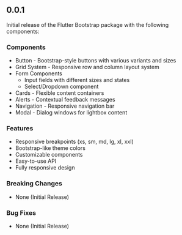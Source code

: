 ## 0.0.1

Initial release of the Flutter Bootstrap package with the following components:

### Components
* Button - Bootstrap-style buttons with various variants and sizes
* Grid System - Responsive row and column layout system
* Form Components
  * Input fields with different sizes and states
  * Select/Dropdown component
* Cards - Flexible content containers
* Alerts - Contextual feedback messages
* Navigation - Responsive navigation bar
* Modal - Dialog windows for lightbox content

### Features
* Responsive breakpoints (xs, sm, md, lg, xl, xxl)
* Bootstrap-like theme colors
* Customizable components
* Easy-to-use API
* Fully responsive design

### Breaking Changes
* None (Initial Release)

### Bug Fixes
* None (Initial Release)
